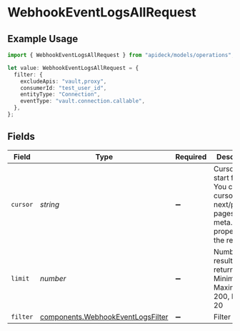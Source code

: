 # WebhookEventLogsAllRequest

## Example Usage

```typescript
import { WebhookEventLogsAllRequest } from "apideck/models/operations";

let value: WebhookEventLogsAllRequest = {
  filter: {
    excludeApis: "vault,proxy",
    consumerId: "test_user_id",
    entityType: "Connection",
    eventType: "vault.connection.callable",
  },
};
```

## Fields

| Field                                                                                                            | Type                                                                                                             | Required                                                                                                         | Description                                                                                                      |
| ---------------------------------------------------------------------------------------------------------------- | ---------------------------------------------------------------------------------------------------------------- | ---------------------------------------------------------------------------------------------------------------- | ---------------------------------------------------------------------------------------------------------------- |
| `cursor`                                                                                                         | *string*                                                                                                         | :heavy_minus_sign:                                                                                               | Cursor to start from. You can find cursors for next/previous pages in the meta.cursors property of the response. |
| `limit`                                                                                                          | *number*                                                                                                         | :heavy_minus_sign:                                                                                               | Number of results to return. Minimum 1, Maximum 200, Default 20                                                  |
| `filter`                                                                                                         | [components.WebhookEventLogsFilter](../../models/components/webhookeventlogsfilter.md)                           | :heavy_minus_sign:                                                                                               | Filter results                                                                                                   |